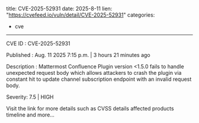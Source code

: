  
title: CVE-2025-52931
date: 2025-8-11
lien: "https://cvefeed.io/vuln/detail/CVE-2025-52931"
categories:
  - cve
---

CVE ID : CVE-2025-52931

Published :  Aug. 11
2025
7:15 p.m. | 3 hours
21 minutes ago

Description : Mattermost Confluence Plugin version <1.5.0 fails to handle unexpected request body which allows attackers to crash the plugin via constant hit to update channel subscription endpoint with an invalid request body.

Severity: 7.5 | HIGH

Visit the link for more details
such as CVSS details
affected products
timeline
and more...
